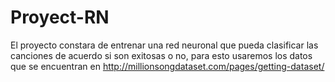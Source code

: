 # Proyect-RN
El proyecto constara de entrenar una red neuronal que pueda clasificar las canciones de acuerdo si son exitosas o no, para esto usaremos los datos que se encuentran en http://millionsongdataset.com/pages/getting-dataset/
